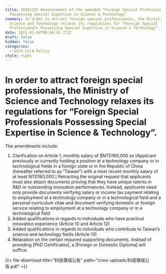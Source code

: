 ```yaml
---
title: 20201225 Announcement of the amended “Foreign Special Professionals
  Possessing Special Expertise in Science & Technology”
summary: In order to attract foreign special professionals, the Ministry of
  Science and Technology relaxes its regulations for “Foreign Special
  Professionals Possessing Special Expertise in Science & Technology”.
date: 2021-01-04T06:44:43.772Z
draft: false
hidden: false
categories:
  - Gold Card Policy
style: right
---
```

# In order to attract foreign special professionals, the Ministry of Science and Technology relaxes its regulations for “Foreign Special Professionals Possessing Special Expertise in Science & Technology”. 

The amendments include:

1. Clarification on Article 1, monthly salary of $NTD160,000 as \[Applicant previously or currently holding a position at a technology company or in technological fields in a foreign state or in the Republic of China (hereafter referred to as “Taiwan”) with a most recent monthly salary of at least NTD160,000.] Retracting the original request that applicants must also attach documents proving that they have unique talents in R&D or outstanding innovation performances. Instead, applicants need only provide documents verifying salary or income tax payment relating to employment at a technology company or in a technological field and a personal curriculum vitae and document verifying domestic or foreign service relating to employment at a technology company or in a technological field
2. Added qualifications in regards to individuals who have practical innovation experience (Article 10 and Article 12)
3. Added qualifications in regards to individuals who contribute to Taiwan’s science and technology fields (Article 13)
4. Relaxation on the certain required supporting documents. Instead of providing \[PhD Certificates], a \[Foreign or Domestic Diploma] will suffice. 

{{< file-download title="科技領域公告" path="/cms-uploads/科技領域公告.pdf" >}}